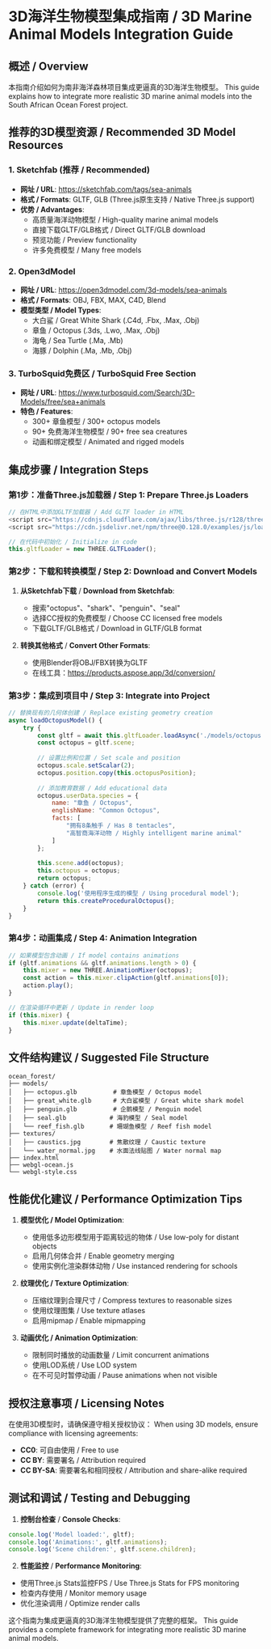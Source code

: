 # 3D海洋生物模型集成指南 / 3D Marine Animal Models Integration Guide

## 概述 / Overview

本指南介绍如何为南非海洋森林项目集成更逼真的3D海洋生物模型。
This guide explains how to integrate more realistic 3D marine animal models into the South African Ocean Forest project.

## 推荐的3D模型资源 / Recommended 3D Model Resources

### 1. Sketchfab (推荐 / Recommended)
- **网址 / URL**: https://sketchfab.com/tags/sea-animals
- **格式 / Formats**: GLTF, GLB (Three.js原生支持 / Native Three.js support)
- **优势 / Advantages**: 
  - 高质量海洋动物模型 / High-quality marine animal models
  - 直接下载GLTF/GLB格式 / Direct GLTF/GLB download
  - 预览功能 / Preview functionality
  - 许多免费模型 / Many free models

### 2. Open3dModel
- **网址 / URL**: https://open3dmodel.com/3d-models/sea-animals
- **格式 / Formats**: OBJ, FBX, MAX, C4D, Blend
- **模型类型 / Model Types**:
  - 大白鲨 / Great White Shark (.C4d, .Fbx, .Max, .Obj)
  - 章鱼 / Octopus (.3ds, .Lwo, .Max, .Obj)
  - 海龟 / Sea Turtle (.Ma, .Mb)
  - 海豚 / Dolphin (.Ma, .Mb, .Obj)

### 3. TurboSquid免费区 / TurboSquid Free Section
- **网址 / URL**: https://www.turbosquid.com/Search/3D-Models/free/sea+animals
- **特色 / Features**: 
  - 300+ 章鱼模型 / 300+ octopus models
  - 90+ 免费海洋生物模型 / 90+ free sea creatures
  - 动画和绑定模型 / Animated and rigged models

## 集成步骤 / Integration Steps

### 第1步：准备Three.js加载器 / Step 1: Prepare Three.js Loaders

```javascript
// 在HTML中添加GLTF加载器 / Add GLTF loader in HTML
<script src="https://cdnjs.cloudflare.com/ajax/libs/three.js/r128/three.min.js"></script>
<script src="https://cdn.jsdelivr.net/npm/three@0.128.0/examples/js/loaders/GLTFLoader.js"></script>

// 在代码中初始化 / Initialize in code
this.gltfLoader = new THREE.GLTFLoader();
```

### 第2步：下载和转换模型 / Step 2: Download and Convert Models

1. **从Sketchfab下载** / **Download from Sketchfab**:
   - 搜索"octopus"、"shark"、"penguin"、"seal"
   - 选择CC授权的免费模型 / Choose CC licensed free models
   - 下载GLTF/GLB格式 / Download in GLTF/GLB format

2. **转换其他格式** / **Convert Other Formats**:
   - 使用Blender将OBJ/FBX转换为GLTF
   - 在线工具：https://products.aspose.app/3d/conversion/

### 第3步：集成到项目中 / Step 3: Integrate into Project

```javascript
// 替换现有的几何体创建 / Replace existing geometry creation
async loadOctopusModel() {
    try {
        const gltf = await this.gltfLoader.loadAsync('./models/octopus.glb');
        const octopus = gltf.scene;
        
        // 设置比例和位置 / Set scale and position
        octopus.scale.setScalar(2);
        octopus.position.copy(this.octopusPosition);
        
        // 添加教育数据 / Add educational data
        octopus.userData.species = {
            name: "章鱼 / Octopus",
            englishName: "Common Octopus",
            facts: [
                "拥有8条触手 / Has 8 tentacles",
                "高智商海洋动物 / Highly intelligent marine animal"
            ]
        };
        
        this.scene.add(octopus);
        this.octopus = octopus;
        return octopus;
    } catch (error) {
        console.log('使用程序生成的模型 / Using procedural model');
        return this.createProceduralOctopus();
    }
}
```

### 第4步：动画集成 / Step 4: Animation Integration

```javascript
// 如果模型包含动画 / If model contains animations
if (gltf.animations && gltf.animations.length > 0) {
    this.mixer = new THREE.AnimationMixer(octopus);
    const action = this.mixer.clipAction(gltf.animations[0]);
    action.play();
}

// 在渲染循环中更新 / Update in render loop
if (this.mixer) {
    this.mixer.update(deltaTime);
}
```

## 文件结构建议 / Suggested File Structure

```
ocean_forest/
├── models/
│   ├── octopus.glb          # 章鱼模型 / Octopus model
│   ├── great_white.glb      # 大白鲨模型 / Great white shark model
│   ├── penguin.glb          # 企鹅模型 / Penguin model
│   ├── seal.glb            # 海豹模型 / Seal model
│   └── reef_fish.glb       # 珊瑚鱼模型 / Reef fish model
├── textures/
│   ├── caustics.jpg        # 焦散纹理 / Caustic texture
│   └── water_normal.jpg    # 水面法线贴图 / Water normal map
├── index.html
├── webgl-ocean.js
└── webgl-style.css
```

## 性能优化建议 / Performance Optimization Tips

1. **模型优化 / Model Optimization**:
   - 使用低多边形模型用于距离较远的物体 / Use low-poly for distant objects
   - 启用几何体合并 / Enable geometry merging
   - 使用实例化渲染群体动物 / Use instanced rendering for schools

2. **纹理优化 / Texture Optimization**:
   - 压缩纹理到合理尺寸 / Compress textures to reasonable sizes
   - 使用纹理图集 / Use texture atlases
   - 启用mipmap / Enable mipmapping

3. **动画优化 / Animation Optimization**:
   - 限制同时播放的动画数量 / Limit concurrent animations
   - 使用LOD系统 / Use LOD system
   - 在不可见时暂停动画 / Pause animations when not visible

## 授权注意事项 / Licensing Notes

在使用3D模型时，请确保遵守相关授权协议：
When using 3D models, ensure compliance with licensing agreements:

- **CC0**: 可自由使用 / Free to use
- **CC BY**: 需要署名 / Attribution required  
- **CC BY-SA**: 需要署名和相同授权 / Attribution and share-alike required

## 测试和调试 / Testing and Debugging

1. **控制台检查** / **Console Checks**:
```javascript
console.log('Model loaded:', gltf);
console.log('Animations:', gltf.animations);
console.log('Scene children:', gltf.scene.children);
```

2. **性能监控** / **Performance Monitoring**:
- 使用Three.js Stats监控FPS / Use Three.js Stats for FPS monitoring
- 检查内存使用 / Monitor memory usage
- 优化渲染调用 / Optimize render calls

这个指南为集成更逼真的3D海洋生物模型提供了完整的框架。
This guide provides a complete framework for integrating more realistic 3D marine animal models.